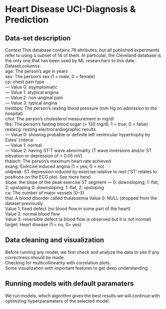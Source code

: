 # Heart Disease UCI-Diagnosis & Prediction <br>
## Data-set description<br>
Context
This database contains 76 attributes, but all published experiments refer to using a subset of 14 of them. In particular, the Cleveland database is the only one that has been used by ML researchers to this date.<br>
Dataset columns:<br>
age: The person’s age in years<br>
sex: The person’s sex (1 = male, 0 = female)<br>
cp: chest pain type<br>
— Value 0: asymptomatic<br>
— Value 1: atypical angina<br>
— Value 2: non-anginal pain<br>
— Value 3: typical angina<br>
trestbps: The person’s resting blood pressure (mm Hg on admission to the hospital)<br>
chol: The person’s cholesterol measurement in mg/dl<br>
fbs: The person’s fasting blood sugar (> 120 mg/dl, 1 = true; 0 = false)<br>
restecg: resting electrocardiographic results<br>
— Value 0: showing probable or definite left ventricular hypertrophy by Estes’ criteria<br>
— Value 1: normal<br>
— Value 2: having ST-T wave abnormality (T wave inversions and/or ST elevation or depression of > 0.05 mV)<br>
thalach: The person’s maximum heart rate achieved<br>
exang: Exercise induced angina (1 = yes; 0 = no)<br>
oldpeak: ST depression induced by exercise relative to rest (‘ST’ relates to positions on the ECG plot. See more here)<br>
slope: the slope of the peak exercise ST segment — 0: downsloping; 1: flat; 2: upsloping
0: downsloping; 1: flat; 2: upsloping<br>
ca: The number of major vessels (0–3)<br>
thal: A blood disorder called thalassemia Value 0: NULL (dropped from the dataset previously<br>
Value 1: fixed defect (no blood flow in some part of the heart)<br>
Value 2: normal blood flow<br>
Value 3: reversible defect (a blood flow is observed but it is not normal)<br>
target: Heart disease (1 = no, 0= yes)<br>
## Data cleaning and visualization<br>
Before running any model, we first check and analyze the data to see if any correctness should be made. <br>
Checking for multicollinearity with correlation plots.<br>
Some visualization with important features to get deep understanding.
## Running models with default paramaters<br>
We run models, which algorithm gives the best results we will continue with optimizing hyperparameters of the selected model.
